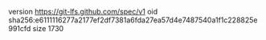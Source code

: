 version https://git-lfs.github.com/spec/v1
oid sha256:e6111116277a2177ef2df7381a6fda27ea57d4e7487540a1f1c228825e991cfd
size 1730
